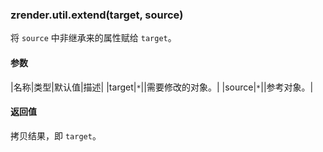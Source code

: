 ---
---

### zrender.util.extend(target, source)

将 `source` 中非继承来的属性赋给 `target`。

#### 参数

|名称|类型|默认值|描述|
|target|`*`||需要修改的对象。|
|source|`*`||参考对象。|

#### 返回值

拷贝结果，即 `target`。
